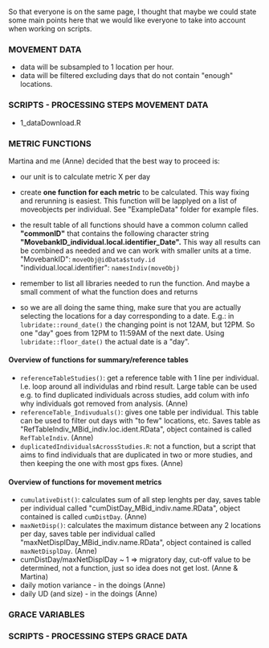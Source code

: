 So that everyone is on the same page, I thought that maybe we could state some main points here that we would like everyone to take into account when working on scripts.

### MOVEMENT DATA

-   data will be subsampled to 1 location per hour.
-   data will be filtered excluding days that do not contain "enough" locations.

### SCRIPTS - PROCESSING STEPS MOVEMENT DATA

- 1_dataDownload.R

### METRIC FUNCTIONS

Martina and me (Anne) decided that the best way to proceed is:

-   our unit is to calculate metric X per day

-   create **one function for each metric** to be calculated. This way fixing and rerunning is easiest. This function will be lapplyed on a list of moveobjects per individual. See "ExampleData" folder for example files.

-   the result table of all functions should have a common column called **"commonID"** that contains the following character string **"MovebankID_individual.local.identifier_Date".** This way all results can be combined as needed and we can work with smaller units at a time.    
"MovebankID": `moveObj@idData$study.id`  
"individual.local.identifier": `namesIndiv(moveObj)`

-   remember to list all libraries needed to run the function. And maybe a small comment of what the function does and returns

-   so we are all doing the same thing, make sure that you are actually selecting the locations for a day corresponding to a date. E.g.: in `lubridate::round_date()` the changing point is not 12AM, but 12PM. So one "day" goes from 12PM to 11:59AM of the next date. Using `lubridate::floor_date()` the actual date is a "day".

#### Overview of functions for summary/reference tables
- `referenceTableStudies()`: get a reference table with 1 line per individual. I.e. loop around all individulas and rbind result. Large table can be used e.g. to find duplicated individuals across studies, add colum with info why individuals got removed from analysis. (Anne)
- `referenceTable_Indivuduals()`: gives one table per individual. This table can be used to filter out days with "to few" locations, etc. Saves table as "RefTableIndiv_MBid_indiv.loc.ident.RData", object contained is called `RefTableIndiv`. (Anne)
- `duplicatedIndividualsAcrossStudies.R`: not a function, but a script that aims to find individuals that are duplicated in two or more studies, and then keeping the one with most gps fixes. (Anne)

#### Overview of functions for movement metrics
- `cumulativeDist()`: calculates sum of all step lenghts per day, saves table per individual called "cumDistDay_MBid_indiv.name.RData", object contained is called `cumDistDay`. (Anne)
- `maxNetDisp()`: calculates the maximum distance between any 2 locations per day, saves table per individual called "maxNetDisplDay_MBid_indiv.name.RData", object contained is called `maxNetDisplDay`. (Anne)
- cumDistDay/maxNetDisplDay ~ 1 => migratory day, cut-off value to be determined, not a function, just so idea does not get lost. (Anne & Martina)
- daily motion variance - in the doings (Anne)
- daily UD (and size) - in the doings (Anne)


### GRACE VARIABLES

### SCRIPTS - PROCESSING STEPS GRACE DATA
